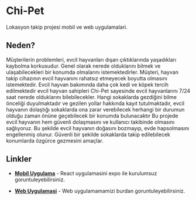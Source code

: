# Chi-Pet

Lokasyon takip projesi mobil ve web uygulamalari.

## Neden?

Müşterilerin problemleri, evcil hayvanları dışarı çıktıklarında yaşadıkları kaybolma korkusudur.
Genel olarak nerede olduklarını bilmek ve ulaşabilecekleri bir konumda olmalarını istemektedirler.
Müşteri, hayvan takip cihazının evcil hayvanını rahatsız etmeyecek boyutta olmasını istemektedir.
Evcil hayvan bakımında daha çok kedi ve köpek tercih edilmektedir evcil hayvan sahipleri Chi-Pet sayesinde evcil hayvanlarını 7/24 saat nerede olduklarını bilebilecekler.
Hangi sokaklarda gezdiğini bilme önceliği duyulmaktadır ve gezilen yollar hakkında kayıt tutulmaktadır, evcil hayvanın dolaştığı sokaklarda ona zarar verebilecek herhangi bir durumun olduğu zaman önüne geçebilecek bir konumda bulunacaktır
Bu projede evcil hayvanın hem güvenli dolaşmasını ve kullanıcı takibinde olmasını sağlıyoruz. Bu şekilde evcil hayvanın doğasını bozmayıp, evde hapsolmasını engellenmiş olunur. Güvenli bir şekilde sokaklarda takip edilebilecek konumlarda özgürce gezmesini amaçlar.

## Linkler

* [**Mobil Uygulama**](https://snack.expo.io/@elifuchan/f622b3) - React uygulamasini expo ile kurulumsuz goruntuleyebilirsiniz.

* [**Web Uygulamasi**](http://lokasyon.ga/) - Web uygulamamamizi burdan goruntuleyebilirsiniz. 
